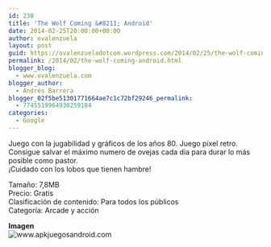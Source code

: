 ```yaml
---
id: 238
title: 'The Wolf Coming &#8211; Android'
date: 2014-02-25T20:00:00+00:00
author: ovalenzuela
layout: post
guid: https://ovalenzueladotcom.wordpress.com/2014/02/25/the-wolf-coming-android
permalink: /2014/02/the-wolf-coming-android.html
blogger_blog:
  - www.ovalenzuela.com
blogger_author:
  - Andrés Barrera
blogger_02f5be51301771664ae7c1c72bf29246_permalink:
  - 7745519964930259184
categories:
  - Google
---
```

Juego con la jugabilidad y gráficos de los años 80. Juego pixel retro. Consigue salvar el máximo numero de ovejas cada dia para durar lo más posible como pastor.   
¡Cuidado con los lobos que tienen hambre!

Tamaño: 7,8MB  
Precio: Gratis  
Clasificación de contenido: Para todos los públicos  
Categoría: Arcade y acción

**Imagen**  
![](http://www.apkjuegosandroid.com/images/The-Wolf-Coming1.png "www.apkjuegosandroid.com")